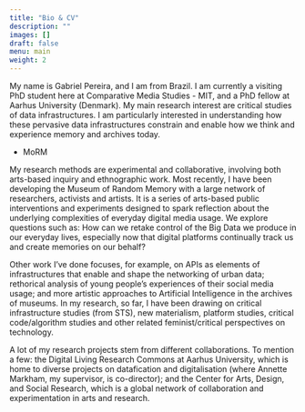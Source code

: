 ```yaml
---
title: "Bio & CV"
description: ""
images: []
draft: false
menu: main
weight: 2
---
```


My name is Gabriel Pereira, and I am from Brazil. I am currently a visiting PhD student here at Comparative Media Studies - MIT, and a PhD fellow at Aarhus University (Denmark). My main research interest are critical studies of data infrastructures. I am particularly interested in understanding how these pervasive data infrastructures constrain and enable how we think and experience memory and archives today.

+ MoRM

My research methods are experimental and collaborative, involving both arts-based inquiry and ethnographic work. Most recently, I have been developing the Museum of Random Memory with a large network of researchers, activists and artists. It is a series of arts-based public interventions and experiments designed to spark reflection about the underlying complexities of everyday digital media usage. We explore questions such as: How can we retake control of the Big Data we produce in our everyday lives, especially now that digital platforms continually track us and create memories on our behalf?

Other work I’ve done focuses, for example, on APIs as elements of infrastructures that enable and shape the networking of urban data; rethorical analysis of young people’s experiences of their social media usage; and more artistic approaches to Artificial Intelligence in the archives of museums. In my research, so far, I have been drawing on critical infrastructure studies (from STS), new materialism, platform studies, critical code/algorithm studies and other related feminist/critical perspectives on technology.

A lot of my research projects stem from different collaborations. To mention a few: the Digital Living Research Commons at Aarhus University, which is home to diverse projects on datafication and digitalisation (where Annette Markham, my supervisor, is co-director); and the Center for Arts, Design, and Social Research, which is a global network of collaboration and experimentation in arts and research.
